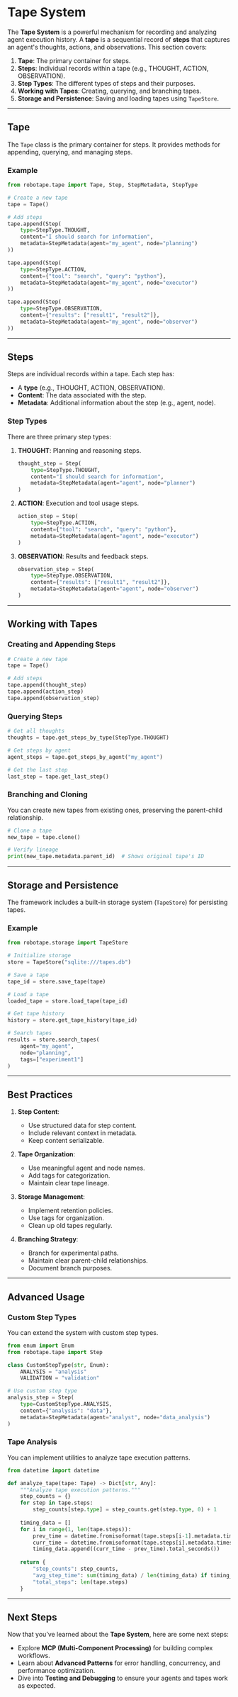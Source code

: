 # Tape System

The **Tape System** is a powerful mechanism for recording and analyzing agent execution history. A **tape** is a sequential record of **steps** that captures an agent's thoughts, actions, and observations. This section covers:

1. **Tape**: The primary container for steps.
2. **Steps**: Individual records within a tape (e.g., THOUGHT, ACTION, OBSERVATION).
3. **Step Types**: The different types of steps and their purposes.
4. **Working with Tapes**: Creating, querying, and branching tapes.
5. **Storage and Persistence**: Saving and loading tapes using `TapeStore`.

---

## **Tape**

The `Tape` class is the primary container for steps. It provides methods for appending, querying, and managing steps.

### **Example**

```python
from robotape.tape import Tape, Step, StepMetadata, StepType

# Create a new tape
tape = Tape()

# Add steps
tape.append(Step(
    type=StepType.THOUGHT,
    content="I should search for information",
    metadata=StepMetadata(agent="my_agent", node="planning")
))

tape.append(Step(
    type=StepType.ACTION,
    content={"tool": "search", "query": "python"},
    metadata=StepMetadata(agent="my_agent", node="executor")
))

tape.append(Step(
    type=StepType.OBSERVATION,
    content={"results": ["result1", "result2"]},
    metadata=StepMetadata(agent="my_agent", node="observer")
))
```

---

## **Steps**

Steps are individual records within a tape. Each step has:
- A **type** (e.g., THOUGHT, ACTION, OBSERVATION).
- **Content**: The data associated with the step.
- **Metadata**: Additional information about the step (e.g., agent, node).

### **Step Types**

There are three primary step types:

1. **THOUGHT**: Planning and reasoning steps.
   ```python
   thought_step = Step(
       type=StepType.THOUGHT,
       content="I should search for information",
       metadata=StepMetadata(agent="agent", node="planner")
   )
   ```

2. **ACTION**: Execution and tool usage steps.
   ```python
   action_step = Step(
       type=StepType.ACTION,
       content={"tool": "search", "query": "python"},
       metadata=StepMetadata(agent="agent", node="executor")
   )
   ```

3. **OBSERVATION**: Results and feedback steps.
   ```python
   observation_step = Step(
       type=StepType.OBSERVATION,
       content={"results": ["result1", "result2"]},
       metadata=StepMetadata(agent="agent", node="observer")
   )
   ```

---

## **Working with Tapes**

### **Creating and Appending Steps**

```python
# Create a new tape
tape = Tape()

# Add steps
tape.append(thought_step)
tape.append(action_step)
tape.append(observation_step)
```

### **Querying Steps**

```python
# Get all thoughts
thoughts = tape.get_steps_by_type(StepType.THOUGHT)

# Get steps by agent
agent_steps = tape.get_steps_by_agent("my_agent")

# Get the last step
last_step = tape.get_last_step()
```

### **Branching and Cloning**

You can create new tapes from existing ones, preserving the parent-child relationship.

```python
# Clone a tape
new_tape = tape.clone()

# Verify lineage
print(new_tape.metadata.parent_id)  # Shows original tape's ID
```

---

## **Storage and Persistence**

The framework includes a built-in storage system (`TapeStore`) for persisting tapes.

### **Example**

```python
from robotape.storage import TapeStore

# Initialize storage
store = TapeStore("sqlite:///tapes.db")

# Save a tape
tape_id = store.save_tape(tape)

# Load a tape
loaded_tape = store.load_tape(tape_id)

# Get tape history
history = store.get_tape_history(tape_id)

# Search tapes
results = store.search_tapes(
    agent="my_agent",
    node="planning",
    tags=["experiment1"]
)
```

---

## **Best Practices**

1. **Step Content**:
   - Use structured data for step content.
   - Include relevant context in metadata.
   - Keep content serializable.

2. **Tape Organization**:
   - Use meaningful agent and node names.
   - Add tags for categorization.
   - Maintain clear tape lineage.

3. **Storage Management**:
   - Implement retention policies.
   - Use tags for organization.
   - Clean up old tapes regularly.

4. **Branching Strategy**:
   - Branch for experimental paths.
   - Maintain clear parent-child relationships.
   - Document branch purposes.

---

## **Advanced Usage**

### **Custom Step Types**

You can extend the system with custom step types.

```python
from enum import Enum
from robotape.tape import Step

class CustomStepType(str, Enum):
    ANALYSIS = "analysis"
    VALIDATION = "validation"

# Use custom step type
analysis_step = Step(
    type=CustomStepType.ANALYSIS,
    content={"analysis": "data"},
    metadata=StepMetadata(agent="analyst", node="data_analysis")
)
```

### **Tape Analysis**

You can implement utilities to analyze tape execution patterns.

```python
from datetime import datetime

def analyze_tape(tape: Tape) -> Dict[str, Any]:
    """Analyze tape execution patterns."""
    step_counts = {}
    for step in tape.steps:
        step_counts[step.type] = step_counts.get(step.type, 0) + 1
    
    timing_data = []
    for i in range(1, len(tape.steps)):
        prev_time = datetime.fromisoformat(tape.steps[i-1].metadata.timestamp)
        curr_time = datetime.fromisoformat(tape.steps[i].metadata.timestamp)
        timing_data.append((curr_time - prev_time).total_seconds())
    
    return {
        "step_counts": step_counts,
        "avg_step_time": sum(timing_data) / len(timing_data) if timing_data else 0,
        "total_steps": len(tape.steps)
    }
```

---

## **Next Steps**

Now that you’ve learned about the **Tape System**, here are some next steps:
- Explore **MCP (Multi-Component Processing)** for building complex workflows.
- Learn about **Advanced Patterns** for error handling, concurrency, and performance optimization.
- Dive into **Testing and Debugging** to ensure your agents and tapes work as expected.
